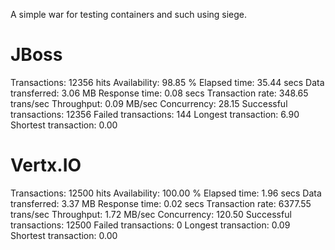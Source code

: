 A simple war for testing containers and such using siege.

JBoss
=====
Transactions:		       12356 hits
Availability:		       98.85 %
Elapsed time:		       35.44 secs
Data transferred:	        3.06 MB
Response time:		        0.08 secs
Transaction rate:	      348.65 trans/sec
Throughput:		        0.09 MB/sec
Concurrency:		       28.15
Successful transactions:       12356
Failed transactions:	         144
Longest transaction:	        6.90
Shortest transaction:	        0.00

Vertx.IO
========
Transactions:		       12500 hits
Availability:		      100.00 %
Elapsed time:		        1.96 secs
Data transferred:	        3.37 MB
Response time:		        0.02 secs
Transaction rate:	     6377.55 trans/sec
Throughput:		        1.72 MB/sec
Concurrency:		      120.50
Successful transactions:       12500
Failed transactions:	           0
Longest transaction:	        0.09
Shortest transaction:	        0.00